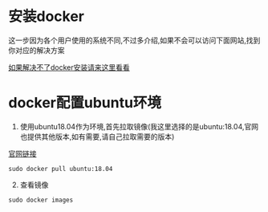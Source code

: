 # 安装docker
这一步因为各个用户使用的系统不同,不过多介绍,如果不会可以访问下面网站,找到你对应的解决方案

[如果解决不了docker安装请来这里看看](https://www.runoob.com/docker/)

# docker配置ubuntu环境
1. 使用ubuntu18.04作为环境,首先拉取镜像(我这里选择的是ubuntu:18.04,官网也提供其他版本,如有需要,请自己拉取需要的版本)

[官网链接](https://hub.docker.com/_/ubuntu?tab=tags&page=1)

```
sudo docker pull ubuntu:18.04
```
2. 查看镜像

```
sudo docker images
```